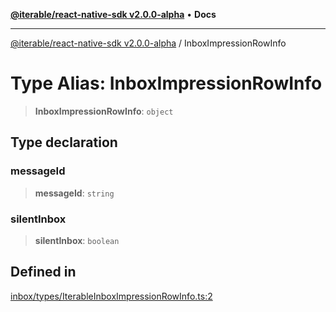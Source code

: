 [**@iterable/react-native-sdk v2.0.0-alpha**](../README.md) • **Docs**

***

[@iterable/react-native-sdk v2.0.0-alpha](../globals.md) / InboxImpressionRowInfo

# Type Alias: InboxImpressionRowInfo

> **InboxImpressionRowInfo**: `object`

## Type declaration

### messageId

> **messageId**: `string`

### silentInbox

> **silentInbox**: `boolean`

## Defined in

[inbox/types/IterableInboxImpressionRowInfo.ts:2](https://github.com/Iterable/react-native-sdk/blob/33a336d972ce3f91e45be0626b4337400455463a/src/inbox/types/IterableInboxImpressionRowInfo.ts#L2)
